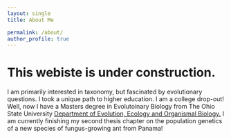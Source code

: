 ```yaml
---
layout: single
title: About Me

permalink: /about/
author_profile: true
---
```

# This webiste is under construction.

I am primarily interested in taxonomy, but fascinated by evolutionary questions. I took a unique path to higher education. I am a college drop-out! Well, now I have a Masters degree in Evolutoinary Biology from The Ohio State University <a href="https://eeob.osu.edu/">Department of Evolution, Ecology and Organismal Biology.</a> I am currently finishing my second thesis chapter on the population genetics of a new species of fungus-growing ant from Panama!

